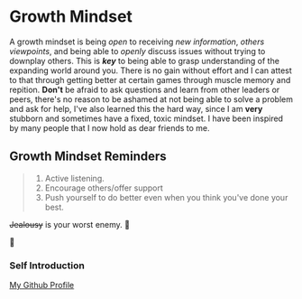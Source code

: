 # Growth Mindset

A growth mindset is being *open* to receiving _new information_, _others viewpoints_, and being able to _openly_ discuss issues without trying to downplay others. This is **_key_** to being able to grasp understanding of the expanding world around you. There is no gain without effort and I can attest to that through getting better at certain games through muscle memory and repition. **Don't** be afraid to ask questions and learn from other leaders or peers, there's no reason to be ashamed at not being able to solve a problem and ask for help, I've also learned this the hard way, since I am **very** stubborn and sometimes have a fixed, toxic mindset. I have been inspired by many people that I now hold as dear friends to me. 


## Growth Mindset Reminders
> <ol> 
>   <li> Active listening.</li>
>   <li> Encourage others/offer support</li> 
>   <li> Push yourself to do better even when you think you've done your best.</li>
> </ol>

<body>
  <strike>Jealousy</strike> is your worst enemy. <span>&#129497;</span>

  
  <p>&#129312;</p> 
</body> 


### Self Introduction

[My Github Profile](https://github.com/Defluxit)
